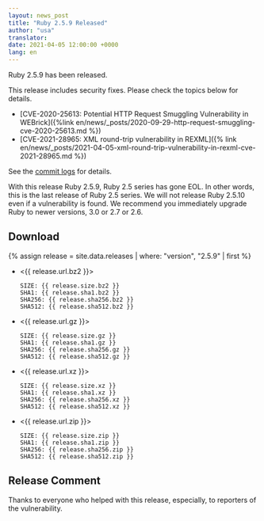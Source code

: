 ```yaml
---
layout: news_post
title: "Ruby 2.5.9 Released"
author: "usa"
translator:
date: 2021-04-05 12:00:00 +0000
lang: en
---
```


Ruby 2.5.9 has been released.

This release includes security fixes.
Please check the topics below for details.

* [CVE-2020-25613: Potential HTTP Request Smuggling Vulnerability in WEBrick]({%link en/news/_posts/2020-09-29-http-request-smuggling-cve-2020-25613.md %})
* [CVE-2021-28965: XML round-trip vulnerability in REXML]({% link en/news/_posts/2021-04-05-xml-round-trip-vulnerability-in-rexml-cve-2021-28965.md %})

See the [commit logs](https://github.com/ruby/ruby/compare/v2_5_8...v2_5_9) for details.

With this release Ruby 2.5.9, Ruby 2.5 series has gone EOL.
In other words, this is the last release of Ruby 2.5 series.
We will not release Ruby 2.5.10 even if a vulnerability is found.
We recommend you immediately upgrade Ruby to newer versions, 3.0 or 2.7 or 2.6.

## Download

{% assign release = site.data.releases | where: "version", "2.5.9" | first %}

* <{{ release.url.bz2 }}>

      SIZE: {{ release.size.bz2 }}
      SHA1: {{ release.sha1.bz2 }}
      SHA256: {{ release.sha256.bz2 }}
      SHA512: {{ release.sha512.bz2 }}

* <{{ release.url.gz }}>

      SIZE: {{ release.size.gz }}
      SHA1: {{ release.sha1.gz }}
      SHA256: {{ release.sha256.gz }}
      SHA512: {{ release.sha512.gz }}

* <{{ release.url.xz }}>

      SIZE: {{ release.size.xz }}
      SHA1: {{ release.sha1.xz }}
      SHA256: {{ release.sha256.xz }}
      SHA512: {{ release.sha512.xz }}

* <{{ release.url.zip }}>

      SIZE: {{ release.size.zip }}
      SHA1: {{ release.sha1.zip }}
      SHA256: {{ release.sha256.zip }}
      SHA512: {{ release.sha512.zip }}

## Release Comment

Thanks to everyone who helped with this release, especially, to reporters of the vulnerability.
